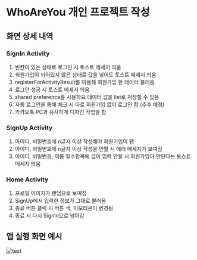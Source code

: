 # WhoAreYou 개인 프로젝트 작성

## 화면 상세 내역

### SignIn Activity

1. 빈칸이 있는 상태로 로그인 시 토스트 메세지 띄움
2. 회원가입이 되어있지 않은 상태로 값을 넣어도 토스트 메세지 띄움
3. registerForActivityResult를 이용해 회원가입 한 데이터 불러옴
4. 로그인 성공 시 토스트 메세지 띄움
5. shared preference를 사용하요 데이터 값을 list로 저장할 수 있음
6. 자동 로그인을 통해 체크 시 따로 회원가입 없이 로그인 함 (추후 예정)
7. 카카오톡 PC과 유사하게 디자인 작업을 함
   

### SignUp Activity

1. 아이디, 비밀번호에 n글자 이상 작성해야 회원가입이 됌
2. 아이디, 비밀번호에 n글자 이상 작성을 안할 시 에러 메세지가 보여짐
3. 아이디, 비밀번호, 이름 필수항목에 값이 입력 안될 시 회원가입이 안된다는 토스트 메세지 띄움

### Home Activity

1. 프로필 이미지가 랜덤으로 보여짐
2. SignUp에서 입력한 정보가 그대로 불러옴
3. 종료 버튼 클릭 시 버튼 색, 이모티콘이 변경됨
4. 종료 시 다시 SignIn으로 넘어감


## 앱 실행 화면 예시

![test](https://github.com/joye-seo/WhoAreYou/assets/104261048/1cddd61f-8d96-4bdc-b1f9-3ca25e01e5a1)

